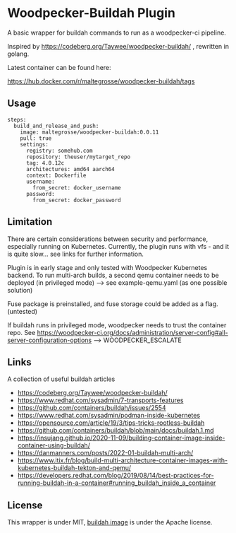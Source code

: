 # Woodpecker-Buildah Plugin
A basic wrapper for buildah commands to run as a woodpecker-ci pipeline.

Inspired by https://codeberg.org/Taywee/woodpecker-buildah/ , rewritten in golang.

Latest container can be found here:

https://hub.docker.com/r/maltegrosse/woodpecker-buildah/tags


## Usage
```
steps:
  build_and_release_and_push:
    image: maltegrosse/woodpecker-buildah:0.0.11
    pull: true
    settings:
      registry: somehub.com
      repository: theuser/mytarget_repo
      tag: 4.0.12c
      architectures: amd64 aarch64
      context: Dockerfile
      username:
        from_secret: docker_username
      password:
        from_secret: docker_password
```
## Limitation
There are certain considerations between security and performance, especially running on Kubernetes. Currently, the plugin runs with vfs - and it is quite slow... see links for further information.

Plugin is in early stage and only tested with Woodpecker Kubernetes backend. To run multi-arch builds, a second qemu container needs to be deployed (in privileged mode) --> see example-qemu.yaml (as one possible solution)

Fuse package is preinstalled, and fuse storage could be added as a flag. (untested)

If buildah runs in privileged mode, woodpecker needs to trust the container repo. See https://woodpecker-ci.org/docs/administration/server-config#all-server-configuration-options --> WOODPECKER_ESCALATE

## Links
A collection of useful buildah articles
- https://codeberg.org/Taywee/woodpecker-buildah/
- https://www.redhat.com/sysadmin/7-transports-features
- https://github.com/containers/buildah/issues/2554
- https://www.redhat.com/sysadmin/podman-inside-kubernetes
- https://opensource.com/article/19/3/tips-tricks-rootless-buildah
- https://github.com/containers/buildah/blob/main/docs/buildah.1.md
- https://insujang.github.io/2020-11-09/building-container-image-inside-container-using-buildah/
- https://danmanners.com/posts/2022-01-buildah-multi-arch/
- https://www.itix.fr/blog/build-multi-architecture-container-images-with-kubernetes-buildah-tekton-and-qemu/
- https://developers.redhat.com/blog/2019/08/14/best-practices-for-running-buildah-in-a-container#running_buildah_inside_a_container


## License

This wrapper is under MIT, [buildah image](https://github.com/containers/buildah/blob/04c61a7b7277e44ea69ea93ebbded92fdecac036/contrib/buildahimage/Containerfile) is under the Apache license.